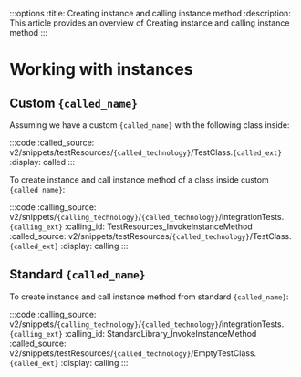 :::options
:title: Creating instance and calling instance method
:description: This article provides an overview of Creating instance and calling instance method
:::

# Working with instances

## Custom `{called_name}`

Assuming we have a custom `{called_name}` with the following class inside:

:::code 
:called_source: v2/snippets/testResources/`{called_technology}`/TestClass.`{called_ext}`
:display: called
:::

To create instance and call instance method of a class inside custom `{called_name}`:

:::code 
:calling_source: v2/snippets/`{calling_technology}`/`{called_technology}`/integrationTests.`{calling_ext}`
:calling_id: TestResources_InvokeInstanceMethod
:called_source: v2/snippets/testResources/`{called_technology}`/TestClass.`{called_ext}`
:display: calling
:::


## Standard `{called_name}`

To create instance and call instance method from standard `{called_name}`:

:::code 
:calling_source: v2/snippets/`{calling_technology}`/`{called_technology}`/integrationTests.`{calling_ext}`
:calling_id: StandardLibrary_InvokeInstanceMethod
:called_source: v2/snippets/testResources/`{called_technology}`/EmptyTestClass.`{called_ext}`
:display: calling
:::